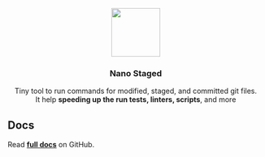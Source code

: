 <p align="center">
   <img src="https://usmanyunusov.github.io/nano-staged/img/logo.svg" height="96">
   <h3 align="center">Nano Staged</h3>
   <p align="center">Tiny tool to run commands for modified, staged, and committed git files.<br/> It help <b>speeding up the run tests, linters, scripts</b>, and more</p>
</p>

## Docs
Read **[full docs](https://github.com/usmanyunusov/nano-staged#readme)** on GitHub.
